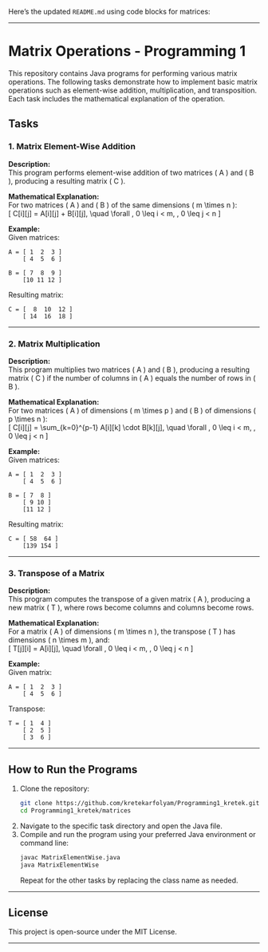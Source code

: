 Here’s the updated `README.md` using code blocks for matrices:

---

# Matrix Operations - Programming 1

This repository contains Java programs for performing various matrix operations. The following tasks demonstrate how to implement basic matrix operations such as element-wise addition, multiplication, and transposition. Each task includes the mathematical explanation of the operation.

## Tasks

### 1. **Matrix Element-Wise Addition**  
**Description:**  
This program performs element-wise addition of two matrices \( A \) and \( B \), producing a resulting matrix \( C \).

**Mathematical Explanation:**  
For two matrices \( A \) and \( B \) of the same dimensions \( m \times n \):  
\[
C[i][j] = A[i][j] + B[i][j], \quad \forall \, 0 \leq i < m, \, 0 \leq j < n
\]  

**Example:**  
Given matrices:  
```plaintext
A = [ 1  2  3 ]
    [ 4  5  6 ]

B = [ 7  8  9 ]
    [10 11 12 ]
```
Resulting matrix:  
```plaintext
C = [  8  10  12 ]
    [ 14  16  18 ]
```

---

### 2. **Matrix Multiplication**  
**Description:**  
This program multiplies two matrices \( A \) and \( B \), producing a resulting matrix \( C \) if the number of columns in \( A \) equals the number of rows in \( B \).

**Mathematical Explanation:**  
For two matrices \( A \) of dimensions \( m \times p \) and \( B \) of dimensions \( p \times n \):  
\[
C[i][j] = \sum_{k=0}^{p-1} A[i][k] \cdot B[k][j], \quad \forall \, 0 \leq i < m, \, 0 \leq j < n
\]  

**Example:**  
Given matrices:  
```plaintext
A = [ 1  2  3 ]
    [ 4  5  6 ]

B = [ 7  8 ]
    [ 9 10 ]
    [11 12 ]
```
Resulting matrix:  
```plaintext
C = [ 58  64 ]
    [139 154 ]
```

---

### 3. **Transpose of a Matrix**  
**Description:**  
This program computes the transpose of a given matrix \( A \), producing a new matrix \( T \), where rows become columns and columns become rows.

**Mathematical Explanation:**  
For a matrix \( A \) of dimensions \( m \times n \), the transpose \( T \) has dimensions \( n \times m \), and:  
\[
T[j][i] = A[i][j], \quad \forall \, 0 \leq i < m, \, 0 \leq j < n
\]  

**Example:**  
Given matrix:  
```plaintext
A = [ 1  2  3 ]
    [ 4  5  6 ]
```
Transpose:  
```plaintext
T = [ 1  4 ]
    [ 2  5 ]
    [ 3  6 ]
```

---

## How to Run the Programs

1. Clone the repository:  
   ```bash
   git clone https://github.com/kretekarfolyam/Programming1_kretek.git
   cd Programming1_kretek/matrices
   ```
2. Navigate to the specific task directory and open the Java file.  
3. Compile and run the program using your preferred Java environment or command line:  
   ```bash
   javac MatrixElementWise.java
   java MatrixElementWise
   ```
   Repeat for the other tasks by replacing the class name as needed.  

---

## License

This project is open-source under the MIT License.

---
